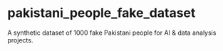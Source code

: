 # pakistani_people_fake_dataset
A synthetic dataset of 1000  fake Pakistani people for AI &amp; data analysis projects.
